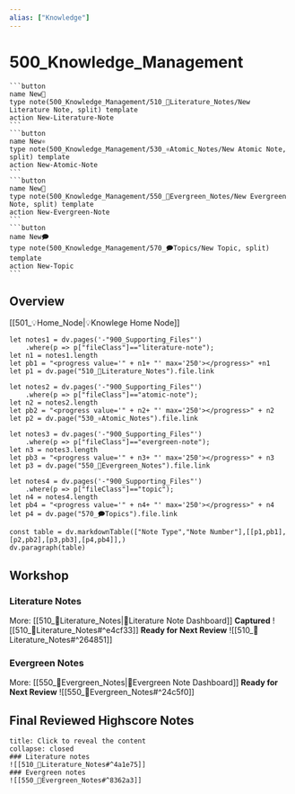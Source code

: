 ```yaml
---
alias: ["Knowledge"]
---
```

# 500_Knowledge_Management
~~~col
```button
name New📔 
type note(500_Knowledge_Management/510_📔Literature_Notes/New Literature Note, split) template
action New-Literature-Note
```
```button
name New⚛️
type note(500_Knowledge_Management/530_⚛️Atomic_Notes/New Atomic Note, split) template
action New-Atomic-Note
```
```button
name New🌲
type note(500_Knowledge_Management/550_🌲Evergreen_Notes/New Evergreen Note, split) template
action New-Evergreen-Note
```
```button
name New🗩
type note(500_Knowledge_Management/570_🗩Topics/New Topic, split) template
action New-Topic
```
~~~
## Overview
[[501_💡Home_Node|💡Knowlege Home Node]]

~~~dataviewjs
let notes1 = dv.pages('-"900_Supporting_Files"')
	.where(p => p["fileClass"]=="literature-note");
let n1 = notes1.length
let pb1 = "<progress value='" + n1+ "' max='250'></progress>" +n1
let p1 = dv.page("510_📔Literature_Notes").file.link

let notes2 = dv.pages('-"900_Supporting_Files"')
	.where(p => p["fileClass"]=="atomic-note");
let n2 = notes2.length
let pb2 = "<progress value='" + n2+ "' max='250'></progress>" + n2
let p2 = dv.page("530_⚛Atomic_Notes").file.link

let notes3 = dv.pages('-"900_Supporting_Files"')
	.where(p => p["fileClass"]=="evergreen-note");
let n3 = notes3.length
let pb3 = "<progress value='" + n3+ "' max='250'></progress>" + n3
let p3 = dv.page("550_🌲Evergreen_Notes").file.link

let notes4 = dv.pages('-"900_Supporting_Files"')
	.where(p => p["fileClass"]=="topic");
let n4 = notes4.length
let pb4 = "<progress value='" + n4+ "' max='250'></progress>" + n4
let p4 = dv.page("570_🗩Topics").file.link

const table = dv.markdownTable(["Note Type","Note Number"],[[p1,pb1],[p2,pb2],[p3,pb3],[p4,pb4]],)
dv.paragraph(table)
~~~
## Workshop
### Literature Notes 
More: [[510_📔Literature_Notes|📔Literature Note Dashboard]]
**Captured**
![[510_📔Literature_Notes#^e4cf33]]
**Ready for Next Review**
![[510_📔Literature_Notes#^264851]]

### Evergreen Notes
More: [[550_🌲Evergreen_Notes|🌲Evergreen Note Dashboard]]
**Ready for Next Review**
![[550_🌲Evergreen_Notes#^24c5f0]]

## Final Reviewed Highscore Notes
```ad-note 
title: Click to reveal the content
collapse: closed
### Literature notes
![[510_📔Literature_Notes#^4a1e75]]
### Evergreen notes
![[550_🌲Evergreen_Notes#^8362a3]]

```



